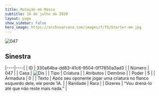 ```yaml
---
title: Mutação em Massa
subtitle: 10 de julho de 2020
layout: page
show_sidebar: false
hero_image: https://archonarcana.com/images/f/f5/Starter-mm.jpg
---
```


![047](https://cdn.keyforgegame.com/media/card_front/pt/479_047_WGH4V387H4J8_pt.png)

## Sinestra

|----|----|
| ID | 330a64ba-dd83-41c6-9504-0f17850a3ad3 |
| Número | 047 |
| Casa | ![Dis](https://archonarcana.com/images/thumb/e/e8/Dis.png/22px-Dis.png "Dis") |
| Tipo | Criatura |
| Atributos | Demônio |
| Poder | 5 |
| Armadura | 0 |
| Texto | Após seu oponente jogar uma criatura no flanco esquerdo dele, ele perde 1A. |
| Raridade | Rara |
| Dizeres | “Vou drená-lo até que não reste mais nada.” |
